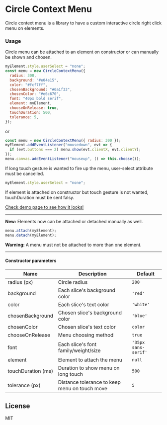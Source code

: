 # Circle Context Menu

Circle context menu is a library to have a custom interactive circle right click menu on elements.

### Usage

Circle menu can be attached to an element on constructor or can manually be shown and chosen.

```js
myElement.style.userSelect = "none";
const menu = new CircleContextMenu({
  radius: 300,
  background: "#e04e15",
  color: "#fcf7ff",
  chosenBackground: "#0a1f33",
  chosenColor: "#e6c670",
  font: "40px bold serif",
  element: myElement,
  chooseOnRelease: true,
  touchDuration: 500,
  tolerance: 5,
});
```

or

```js
const menu = new CircleContextMenu({ radius: 300 });
myElement.addEventListener("mousedown", evt => {
  if (evt.buttons === 2) menu.show(evt.clientX, evt.clientY);
});
menu.canvas.addEventListener("mouseup", () => this.choose());
```

If long touch gesture is wanted to fire up the menu, user-select attribute must be cancelled.

```js
myElement.style.userSelect = "none";
```

If element is attached on constructor but touch gesture is not wanted, touchDuration must be sent falsy.

[Check demo page to see how it looks!](https://remziatay.github.io/circle-context-menu/ "Demo page")

---

**New:** Elements now can be attached or detached manually as well.

```js
menu.attach(myElement);
menu.detach(myElement);
```

**Warning:** A menu must not be attached to more than one element.

---

#### Constructor parameters

| Name               | Description                                   | Default             |
| ------------------ | --------------------------------------------- | ------------------- |
| radius (px)        | Circle radius                                 | `200`               |
| background         | Each slice's background color                 | `'red'`             |
| color              | Each slice's text color                       | `'white'`           |
| chosenBackground   | Chosen slice's background color               | `'blue'`            |
| chosenColor        | Chosen slice's text color                     | `color`             |
| chooseOnRelease    | Menu choosing method                          | `true`              |
| font               | Each slice's font family/weight/size          | `'35px sans-serif'` |
| element            | Element to attach the menu                    | `null`              |
| touchDuration (ms) | Duration to show menu on long touch           | `500`               |
| tolerance (px)     | Distance tolerance to keep menu on touch move | `5`                 |

## License

MIT
